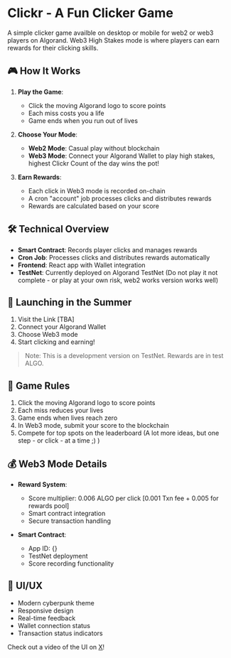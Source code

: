# Clickr - A Fun Clicker Game

A simple clicker game availble on desktop or mobile for web2 or web3 players on Algorand. Web3 High Stakes mode is where players can earn rewards for their clicking skills.

## 🎮 How It Works

1. **Play the Game**:
   - Click the moving Algorand logo to score points
   - Each miss costs you a life
   - Game ends when you run out of lives

2. **Choose Your Mode**:
   - **Web2 Mode**: Casual play without blockchain
   - **Web3 Mode**: Connect your Algorand Wallet to play high stakes, highest Clickr Count of the day wins the pot!

3. **Earn Rewards**:
   - Each click in Web3 mode is recorded on-chain
   - A cron "account" job processes clicks and distributes rewards
   - Rewards are calculated based on your score

## 🛠️ Technical Overview

- **Smart Contract**: Records player clicks and manages rewards
- **Cron Job**: Processes clicks and distributes rewards automatically
- **Frontend**: React app with Wallet integration
- **TestNet**: Currently deployed on Algorand TestNet (Do not play it not complete - or play at your own risk, web2 works version works well)

## 🚀 Launching in the Summer

1. Visit the Link [TBA]
2. Connect your Algorand Wallet
3. Choose Web3 mode
4. Start clicking and earning!

> Note: This is a development version on TestNet. Rewards are in test ALGO.

## 🎯 Game Rules

1. Click the moving Algorand logo to score points
2. Each miss reduces your lives
3. Game ends when lives reach zero
4. In Web3 mode, submit your score to the blockchain
5. Compete for top spots on the leaderboard
(A lot more ideas, but one step - or click - at a time ;) )

## 💰 Web3 Mode Details

- **Reward System**:
  - Score multiplier: 0.006 ALGO per click [0.001 Txn fee + 0.005 for rewards pool]
  - Smart contract integration
  - Secure transaction handling

- **Smart Contract**:
  - App ID: {}
  - TestNet deployment
  - Score recording functionality

## 📱 UI/UX

- Modern cyberpunk theme
- Responsive design
- Real-time feedback
- Wallet connection status
- Transaction status indicators

Check out a video of the UI on [X](https://x.com/ganainmtech/status/1908172988840833262)!  

